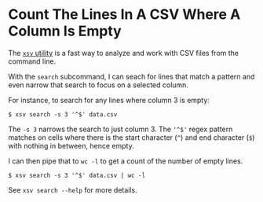 # Count The Lines In A CSV Where A Column Is Empty

The [`xsv` utility](https://github.com/BurntSushi/xsv) is a fast way to analyze
and work with CSV files from the command line.

With the `search` subcommand, I can seach for lines that match a pattern and
even narrow that search to focus on a selected column.

For instance, to search for any lines where column 3 is empty:

```
$ xsv search -s 3 '^$' data.csv
```

The `-s 3` narrows the search to just column 3. The `'^$'` regex pattern
matches on cells where there is the start character (`^`) and end character
(`$`) with nothing in between, hence empty.

I can then pipe that to `wc -l` to get a count of the number of empty lines.

```
$ xsv search -s 3 '^$' data.csv | wc -l
```

See `xsv search --help` for more details.
